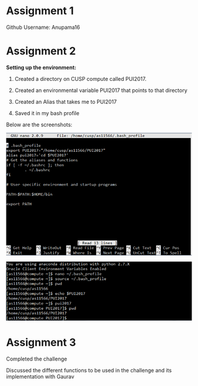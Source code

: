 # Assignment 1
Github Username: Anupama16
# Assignment 2
**Setting up the environment:**

1. Created a directory on CUSP compute called PUI2017. 

2. Created an environmental variable PUI2017 that points to that directory

3. Created an Alias that takes me to PUI2017

3. Saved it in my bash profile

Below are the screenshots:

![Alt text](Screenshots/bash_profile.PNG)

![Alt text](Screenshots/alias.PNG)

# Assignment 3
Completed the challenge

Discussed the different functions to be used in the challenge and its implementation with Gaurav

